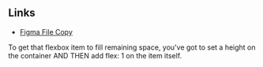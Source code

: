 ## Links

- [Figma File Copy](https://www.figma.com/file/0fgUfNquSMBV8o3OB94xno/Unit-Conversion-(Copy)?node-id=0%3A13)

To get that flexbox item to fill remaining space, you've got to set a height on the container AND THEN add flex: 1 on the item itself.